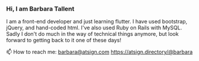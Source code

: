 ### Hi, I am Barbara Tallent

I am a front-end developer and just learning flutter. I have used bootstrap, jQuery, and hand-coded html. I've also used Ruby on Rails with MySQL. Sadly I don't do much in the way of technical things anymore, but look forward to getting back to it one of these days!

📫 How to reach me: barbara@atsign.com https://atsign.directory/@barbara

<!--
**tallent/tallent** is a ✨ _special_ ✨ repository because its `README.md` (this file) appears on your GitHub profile.

Here are some ideas to get you started:

- 🔭 I’m currently working on ...
- 🌱 I’m currently learning ...
- 👯 I’m looking to collaborate on ...
- 🤔 I’m looking for help with ...
- 💬 Ask me about ...
- 📫 How to reach me: ...
- 😄 Pronouns: ...
- ⚡ Fun fact: ...
-->

